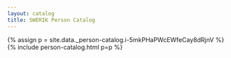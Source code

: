 ```yaml
---
layout: catalog
title: SWERIK Person Catalog
---
```

{% assign p = site.data._person-catalog.i-5mkPHaPWcEWfeCay8dRjnV %}
{% include person-catalog.html p=p %}

